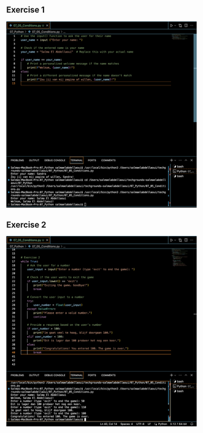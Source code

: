 ## Exercise 1
![Code+Result](../00_includes/07_Python/Python-07-Code-Result-Conditions01.png)
## Exercise 2
![Code+Result](../00_includes/07_Python/Python-07-Code-Result-Conditions02.png) 